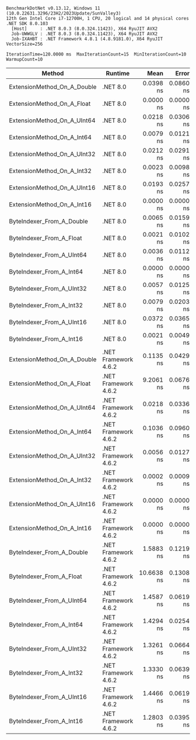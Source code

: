 ```

BenchmarkDotNet v0.13.12, Windows 11 (10.0.22631.3296/23H2/2023Update/SunValley3)
12th Gen Intel Core i7-12700H, 1 CPU, 20 logical and 14 physical cores
.NET SDK 8.0.103
  [Host]     : .NET 8.0.3 (8.0.324.11423), X64 RyuJIT AVX2
  Job-UWWGLV : .NET 8.0.3 (8.0.324.11423), X64 RyuJIT AVX2
  Job-IXAHBT : .NET Framework 4.8.1 (4.8.9181.0), X64 RyuJIT VectorSize=256

IterationTime=120.0000 ms  MaxIterationCount=15  MinIterationCount=10
WarmupCount=10

```

| Method                      | Runtime              |       Mean |     Error |    StdDev |     Median | Ratio | RatioSD |
|-----------------------------|----------------------|-----------:|----------:|----------:|-----------:|------:|--------:|
| ExtensionMethod_On_A_Double | .NET 8.0             |  0.0398 ns | 0.0860 ns | 0.0762 ns |  0.0000 ns |     ? |       ? |
| ExtensionMethod_On_A_Float  | .NET 8.0             |  0.0000 ns | 0.0000 ns | 0.0000 ns |  0.0000 ns |     ? |       ? |
| ExtensionMethod_On_A_UInt64 | .NET 8.0             |  0.0218 ns | 0.0306 ns | 0.0272 ns |  0.0052 ns |     ? |       ? |
| ExtensionMethod_On_A_Int64  | .NET 8.0             |  0.0079 ns | 0.0121 ns | 0.0080 ns |  0.0081 ns |     ? |       ? |
| ExtensionMethod_On_A_UInt32 | .NET 8.0             |  0.0212 ns | 0.0291 ns | 0.0272 ns |  0.0036 ns |     ? |       ? |
| ExtensionMethod_On_A_Int32  | .NET 8.0             |  0.0023 ns | 0.0098 ns | 0.0087 ns |  0.0000 ns |     ? |       ? |
| ExtensionMethod_On_A_UInt16 | .NET 8.0             |  0.0193 ns | 0.0257 ns | 0.0170 ns |  0.0170 ns |     ? |       ? |
| ExtensionMethod_On_A_Int16  | .NET 8.0             |  0.0000 ns | 0.0000 ns | 0.0000 ns |  0.0000 ns |     ? |       ? |
| ByteIndexer_From_A_Double   | .NET 8.0             |  0.0065 ns | 0.0159 ns | 0.0133 ns |  0.0000 ns |     ? |       ? |
| ByteIndexer_From_A_Float    | .NET 8.0             |  0.0021 ns | 0.0102 ns | 0.0061 ns |  0.0000 ns |     ? |       ? |
| ByteIndexer_From_A_UInt64   | .NET 8.0             |  0.0036 ns | 0.0112 ns | 0.0100 ns |  0.0000 ns |     ? |       ? |
| ByteIndexer_From_A_Int64    | .NET 8.0             |  0.0000 ns | 0.0000 ns | 0.0000 ns |  0.0000 ns |     ? |       ? |
| ByteIndexer_From_A_UInt32   | .NET 8.0             |  0.0057 ns | 0.0125 ns | 0.0082 ns |  0.0007 ns |     ? |       ? |
| ByteIndexer_From_A_Int32    | .NET 8.0             |  0.0079 ns | 0.0203 ns | 0.0134 ns |  0.0001 ns |     ? |       ? |
| ByteIndexer_From_A_UInt16   | .NET 8.0             |  0.0372 ns | 0.0365 ns | 0.0342 ns |  0.0275 ns |     ? |       ? |
| ByteIndexer_From_A_Int16    | .NET 8.0             |  0.0021 ns | 0.0049 ns | 0.0032 ns |  0.0007 ns |     ? |       ? |
| ExtensionMethod_On_A_Double | .NET Framework 4.6.2 |  0.1135 ns | 0.0429 ns | 0.0380 ns |  0.1092 ns |     ? |       ? |
| ExtensionMethod_On_A_Float  | .NET Framework 4.6.2 |  9.2061 ns | 0.0676 ns | 0.0402 ns |  9.2067 ns |     ? |       ? |
| ExtensionMethod_On_A_UInt64 | .NET Framework 4.6.2 |  0.0218 ns | 0.0336 ns | 0.0298 ns |  0.0058 ns |     ? |       ? |
| ExtensionMethod_On_A_Int64  | .NET Framework 4.6.2 |  0.1036 ns | 0.0960 ns | 0.0898 ns |  0.0634 ns |     ? |       ? |
| ExtensionMethod_On_A_UInt32 | .NET Framework 4.6.2 |  0.0056 ns | 0.0127 ns | 0.0119 ns |  0.0000 ns |     ? |       ? |
| ExtensionMethod_On_A_Int32  | .NET Framework 4.6.2 |  0.0002 ns | 0.0009 ns | 0.0008 ns |  0.0000 ns |     ? |       ? |
| ExtensionMethod_On_A_UInt16 | .NET Framework 4.6.2 |  0.0000 ns | 0.0000 ns | 0.0000 ns |  0.0000 ns |     ? |       ? |
| ExtensionMethod_On_A_Int16  | .NET Framework 4.6.2 |  0.0000 ns | 0.0000 ns | 0.0000 ns |  0.0000 ns |     ? |       ? |
| ByteIndexer_From_A_Double   | .NET Framework 4.6.2 |  1.5883 ns | 0.1219 ns | 0.1140 ns |  1.5333 ns |     ? |       ? |
| ByteIndexer_From_A_Float    | .NET Framework 4.6.2 | 10.6638 ns | 0.1308 ns | 0.0778 ns | 10.6269 ns |     ? |       ? |
| ByteIndexer_From_A_UInt64   | .NET Framework 4.6.2 |  1.4587 ns | 0.0619 ns | 0.0579 ns |  1.4485 ns |     ? |       ? |
| ByteIndexer_From_A_Int64    | .NET Framework 4.6.2 |  1.4294 ns | 0.0254 ns | 0.0168 ns |  1.4269 ns |     ? |       ? |
| ByteIndexer_From_A_UInt32   | .NET Framework 4.6.2 |  1.3261 ns | 0.0664 ns | 0.0622 ns |  1.2997 ns |     ? |       ? |
| ByteIndexer_From_A_Int32    | .NET Framework 4.6.2 |  1.3330 ns | 0.0639 ns | 0.0533 ns |  1.3386 ns |     ? |       ? |
| ByteIndexer_From_A_UInt16   | .NET Framework 4.6.2 |  1.4466 ns | 0.0619 ns | 0.0579 ns |  1.4594 ns |     ? |       ? |
| ByteIndexer_From_A_Int16    | .NET Framework 4.6.2 |  1.2803 ns | 0.0395 ns | 0.0235 ns |  1.2868 ns |     ? |       ? |
